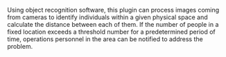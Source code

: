 Using object recognition software, this plugin can process images coming from cameras to identify individuals within a given physical space and calculate the distance between each of them.  If the number of people in a fixed location exceeds a threshold number for a predetermined period of time, operations personnel in the area can be notified to address the problem.

